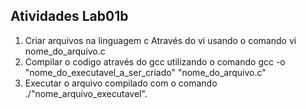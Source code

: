 ## Atividades Lab01b
1. Criar arquivos na linguagem c Através do vi usando o comando vi nome_do_arquivo.c
2. Compilar o codigo através do gcc utilizando o comando gcc -o "nome_do_executavel_a_ser_criado" "nome_do_arquivo.c"
3. Executar o arquivo compilado com o comando ./"nome_arquivo_executavel". 
